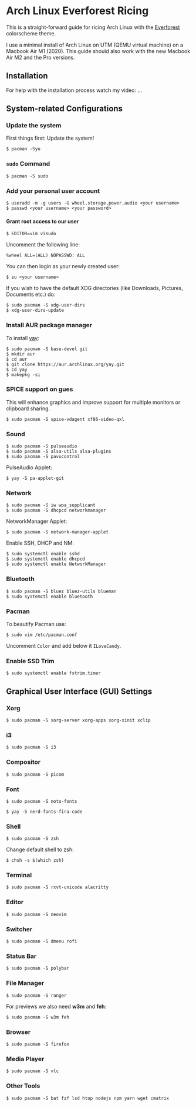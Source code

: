 # Arch Linux Everforest Ricing

This is a straight-forward guide for ricing Arch Linux with the [Everforest](https://github.com/sainnhe/everforest) colorscheme theme.

I use a minimal install of Arch Linux on UTM (QEMU virtual machine) on a Macbook Air M1 (2020). This guide should also work with the new Macbook Air M2 and the Pro versions.

## Installation

For help with the installation process watch my video: ...

## System-related Configurations

### Update the system

First things first: Update the system!

```
$ pacman -Syu
```

### `sudo` Command

```
$ pacman -S sudo
```


### Add your personal user account

```
$ useradd -m -g users -G wheel,storage,power,audio <your username>
$ passwd <your username> <your password>
```

#### Grant root access to our user

```
$ EDITOR=vim visudo
```

Uncomment the following line:

```
%wheel ALL=(ALL) NOPASSWD: ALL
```

You can then login as your newly created user:

```
$ su <your username>
```

If you wish to have the default XDG directories (like Downloads, Pictures, Documents etc.) do:

```
$ sudo pacman -S xdg-user-dirs
$ xdg-user-dirs-update
```

### Install AUR package manager

To install [yay](https://github.com/Jguer/yay):

```
$ sudo pacman -S base-devel git
$ mkdir aur
$ cd aur
$ git clone https://aur.archlinux.org/yay.git
$ cd yay
$ makepkg -si
```

### SPICE support on gues

This will enhance graphics and improve support for multiple monitors or clipboard sharing.

```
$ sudo pacman -S spice-vdagent xf86-video-qxl
```

### Sound

```
$ sudo pacman -S pulseaudio
$ sudo pacman -S alsa-utils alsa-plugins
$ sudo pacman -S pavucontrol
```

PulseAudio Applet:

```
$ yay -S pa-applet-git
```

### Network

```
$ sudo pacman -S iw wpa_supplicant
$ sudo pacman -S dhcpcd networkmanager 
```

NetworkManager Applet:

```
$ sudo pacman -S network-manager-applet
```

Enable SSH, DHCP and NM:

```
$ sudo systemctl enable sshd
$ sudo systemctl enable dhcpcd
$ sudo systemctl enable NetworkManager
```

### Bluetooth

```
$ sudo pacman -S bluez bluez-utils blueman
$ sudo systemctl enable bluetooth
```

### Pacman

To beautify Pacman use:

```
$ sudo vim /etc/pacman.conf
```

Uncomment `Color` and add below it `ILoveCandy`.

### Enable SSD Trim

```
$ sudo systemctl enable fstrim.timer
```

## Graphical User Interface (GUI) Settings

### Xorg

```
$ sudo pacman -S xorg-server xorg-apps xorg-xinit xclip
```

### i3

```
$ sudo pacman -S i3
```

### Compositor

```
$ sudo pacman -S picom
```

### Font

```
$ sudo pacman -S noto-fonts
```

```
$ yay -S nerd-fonts-fira-code
```

### Shell

```
$ sudo pacman -S zsh
```

Change default shell to zsh:

```
$ chsh -s $(which zsh)
```

### Terminal

```
$ sudo pacman -S rxvt-unicode alacritty
```

### Editor

```
$ sudo pacman -S neovim
```

### Switcher

```
$ sudo pacman -S dmenu rofi 
```

### Status Bar

```
$ sudo pacman -S polybar
```

### File Manager

```
$ sudo pacman -S ranger
```

For previews we also need **w3m** and **feh**:

```
$ sudo pacman -S w3m feh
```

### Browser

```
$ sudo pacman -S firefox
```

### Media Player

```
$ sudo pacman -S vlc
```

### Other Tools

```
$ sudo pacman -S bat fzf lsd htop nodejs npm yarn wget cmatrix
```
